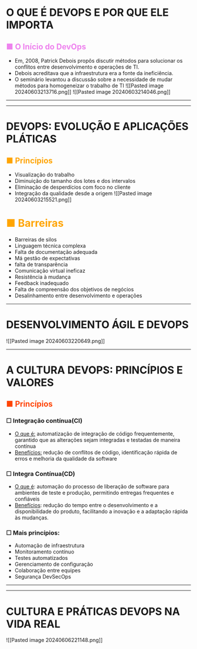 # O QUE É DEVOPS E POR QUE ELE IMPORTA
## <span style="color:violet">■ O Início do DevOps</span> 
- Em, 2008, Patrick Debois propôs discutir métodos para solucionar os conflitos entre desenvolvimento e operações de TI.
- Debois acreditava que a infraestrutura era a fonte da ineficiência.
- O seminário levantou a discussão sobre a necessidade de mudar métodos para homogeneizar o trabalho de TI
![[Pasted image 20240603213716.png]]
![[Pasted image 20240603214046.png]]

---
---
# DEVOPS: EVOLUÇÃO E APLICAÇÕES PLÁTICAS

## <span style="color:orange">■ Princípios</span>
- Visualização do trabalho
- Diminuição do tamanho dos lotes e dos intervalos
- Eliminação de desperdícios com foco no cliente
- Integração da qualidade desde a origem
![[Pasted image 20240603215521.png]]

# <span style="color:orange">■ Barreiras</span>
- Barreiras de silos
- Linguagem técnica complexa
- Falta de documentação adequada
- Má gestão de expectativas
- falta de transparência
- Comunicação virtual ineficaz
- Resistência à mudança
- Feedback inadequado
- Falta de compreensão dos objetivos de negócios
- Desalinhamento entre desenvolvimento e operações

---
#  DESENVOLVIMENTO ÁGIL E DEVOPS

![[Pasted image 20240603220649.png]]

----
# A CULTURA DEVOPS: PRINCÍPIOS E VALORES

## <span style="color:#FF4500">■ Princípios</span>
### ☐ Integração contínua(CI)
- <u>O que é:</u> automatização de integração de código frequentemente, garantido que as alterações sejam integradas e testadas de maneira contínua
- <u> Benefícios:</u>  redução de conflitos de código, identificação rápida de erros e melhoria da qualidade da software
### ☐ Integra Contínua(CD)
- <u>O que é</u>: automação do processo de liberação de software para ambientes de teste e produção, permitindo entregas frequentes e confiáveis
- <u>Benefícios</u>: redução do tempo entre o desenvolvimento e a disponibilidade do produto, facilitando a inovação e a adaptação rápida às mudanças.

### ☐ Mais princípios:
- Automação de infraestrutura
- Monitoramento contínuo
- Testes automatizados
- Gerenciamento de configuração
- Colaboração entre equipes
- Segurança DevSecOps
---
---
# CULTURA E PRÁTICAS DEVOPS NA VIDA REAL
![[Pasted image 20240606221148.png]]


